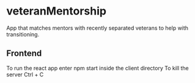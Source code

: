 # veteranMentorship
App that matches mentors with recently separated veterans to help with transitioning. 

## Frontend
To run the react app enter npm start inside the client directory
To kill the server Ctrl + C